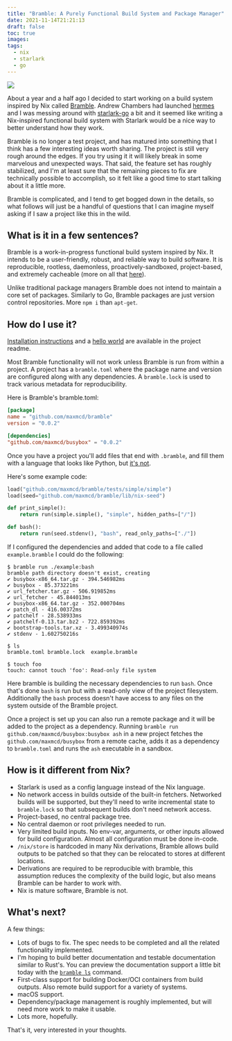 ```yaml
---
title: "Bramble: A Purely Functional Build System and Package Manager"
date: 2021-11-14T21:21:13
draft: false
toc: true
images:
tags:
  - nix
  - starlark
  - go
---
```

![](https://github.com/maxmcd/bramble/raw/main/notes/animated.svg)

About a year and a half ago I decided to start working on a build system inspired by Nix called [Bramble](https://github.com/maxmcd/bramble). Andrew Chambers had launched [hermes](https://github.com/andrewchambers/hermes) and I was messing around with [starlark-go](https://github.com/google/starlark-go) a bit and it seemed like writing a Nix-inspired functional build system with Starlark would be a nice way to better understand how they work.

Bramble is no longer a test project, and has matured into something that I think has a few interesting ideas worth sharing. The project is still very rough around the edges. If you try using it it will likely break in some marvelous and unexpected ways. That said, the feature set has roughly stabilized, and I'm at least sure that the remaining pieces to fix are technically possible to accomplish, so it felt like a good time to start talking about it a little more.

Bramble is complicated, and I tend to get bogged down in the details, so what follows will just be a handful of questions that I can imagine myself asking if I saw a project like this in the wild.

## What is it in a few sentences?

Bramble is a work-in-progress functional build system inspired by Nix. It intends to be a user-friendly, robust, and reliable way to build software. It is reproducible, rootless, daemonless, proactively-sandboxed, project-based, and extremely cacheable (more on all that [here](https://github.com/maxmcd/bramble#readme)).

Unlike traditional package managers Bramble does not intend to maintain a core set of packages. Similarly to Go, Bramble packages are just version control repositories. More `npm i` than `apt-get`.

## How do I use it?

[Installation instructions](https://github.com/maxmcd/bramble#installation) and a [hello world](https://github.com/maxmcd/bramble#hello-world) are available in the project readme.

Most Bramble functionality will not work unless Bramble is run from within a project. A project has a `bramble.toml` where the package name and version are configured along with any dependencies. A `bramble.lock` is used to track various metadata for reproducibility.

Here is Bramble's bramble.toml:

```toml
[package]
name = "github.com/maxmcd/bramble"
version = "0.0.2"

[dependencies]
"github.com/maxmcd/busybox" = "0.0.2"
```

Once you have a project you'll add files that end with `.bramble`, and fill them with a language that looks like Python, but [it's not](https://github.com/google/starlark-go/blob/master/doc/spec.md).

Here's some example code:
```python
load("github.com/maxmcd/bramble/tests/simple/simple")
load(seed="github.com/maxmcd/bramble/lib/nix-seed")

def print_simple():
    return run(simple.simple(), "simple", hidden_paths=["/"])

def bash():
    return run(seed.stdenv(), "bash", read_only_paths=["./"])
```

If I configured the dependencies and added that code to a file called `example.bramble` I could do the following:

```
$ bramble run ./example:bash
bramble path directory doesn't exist, creating
✔ busybox-x86_64.tar.gz - 394.546982ms
✔ busybox - 85.373221ms
✔ url_fetcher.tar.gz - 506.919852ms
✔ url_fetcher - 45.844013ms
✔ busybox-x86_64.tar.gz - 352.000704ms
✔ patch_dl - 416.00372ms
✔ patchelf - 28.538933ms
✔ patchelf-0.13.tar.bz2 - 722.859392ms
✔ bootstrap-tools.tar.xz - 3.499340974s
✔ stdenv - 1.602750216s

$ ls
bramble.toml bramble.lock  example.bramble

$ touch foo
touch: cannot touch 'foo': Read-only file system
```

Here bramble is building the necessary dependencies to run `bash`. Once that's done `bash` is run but with a read-only view of the project filesystem. Additionally the `bash` process doesn't have access to any files on the system outside of the Bramble project.

Once a project is set up you can also run a remote package and it will be added to the project as a dependency. Running `bramble run github.com/maxmcd/busybox:busybox ash` in a new project fetches the `github.com/maxmcd/busybox` from a remote cache, adds it as a dependency to `bramble.toml` and runs the `ash` executable in a sandbox.

## How is it different from Nix?

- Starlark is used as a config language instead of the Nix language.
- No network access in builds outside of the built-in fetchers. Networked builds will be supported, but they'll need to write incremental state to `bramble.lock` so that subsequent builds don't need network access.
- Project-based, no central package tree.
- No central daemon or root privileges needed to run.
- Very limited build inputs. No env-var, arguments, or other inputs allowed for build configuration. Almost all configuration must be done in-code.
- `/nix/store` is hardcoded in many Nix derivations, Bramble allows build outputs to be patched so that they can be relocated to stores at different locations.
- Derivations are required to be reproducible with bramble, this assumption reduces the complexity of the build logic, but also means Bramble can be harder to work with.
- Nix is mature software, Bramble is not.

## What's next?

A few things:

- Lots of bugs to fix. The spec needs to be completed and all the related functionality implemented.
- I'm hoping to build better documentation and testable documentation similar to Rust's. You can preview the documentation support a little bit today with the [`bramble ls`](https://github.com/maxmcd/bramble#bramble-ls) command.
- First-class support for building Docker/OCI containers from build outputs. Also remote build support for a variety of systems.
- macOS support.
- Dependency/package management is roughly implemented, but will need more work to make it usable.
- Lots more, hopefully.

That's it, very interested in your thoughts.


